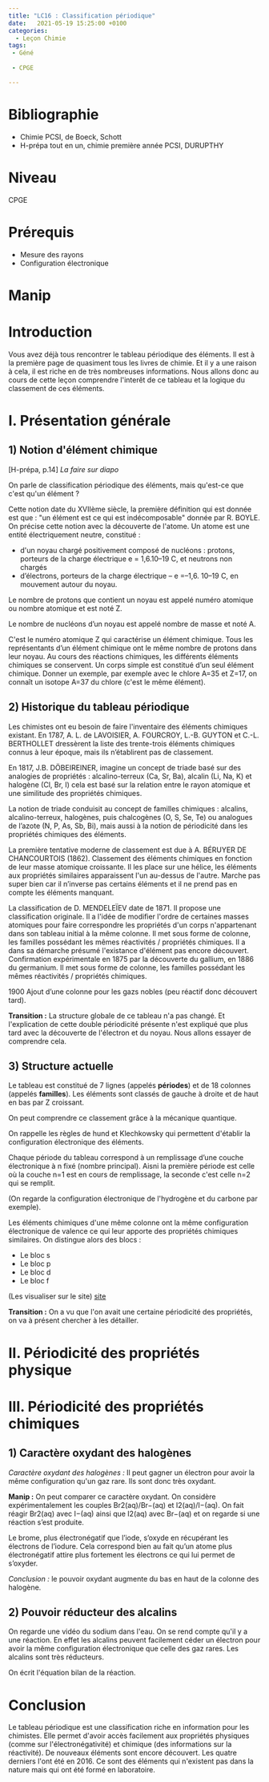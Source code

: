 ```yaml
---
title: "LC16 : Classification périodique"
date:   2021-05-19 15:25:00 +0100
categories:
  - Leçon Chimie
tags:
 - Géné
 
 - CPGE

---
```

# Bibliographie 
* Chimie PCSI, de Boeck, Schott
* H-prépa tout en un, chimie première année PCSI, DURUPTHY 

# Niveau 
CPGE
# Prérequis
* Mesure des rayons 
* Configuration électronique
# Manip

# Introduction 
Vous avez déjà tous rencontrer le tableau périodique des éléments. Il est à la première page de quasiment tous les livres de chimie. Et il y a une raison à cela, il est riche en de très nombreuses informations.
Nous allons donc au cours de cette leçon comprendre l'interêt de ce tableau et la logique du classement de ces éléments.

# I. Présentation générale
## 1) Notion d'élément chimique
[H-prépa, p.14]
*La faire sur diapo*

On parle de classification périodique des éléments, mais qu'est-ce que c'est qu'un élément ?

Cette notion date du XVIIème siècle, la première définition qui est donnée est que : "un élément est ce qui est indécomposable" donnée par R. BOYLE. On précise cette notion avec la découverte de l'atome. Un atome est une entité électriquement neutre, constitué  : 
* d'un noyau chargé positivement composé de nucléons : protons, porteurs de la charge électrique e = 1,6.10–19 C, et neutrons non chargés  
* d’électrons, porteurs de la charge électrique – e =–1,6. 10–19 C, en mouvement autour du noyau.

Le nombre de protons que contient un noyau est appelé numéro atomique ou nombre atomique et est noté Z.

Le nombre de nucléons d’un noyau est appelé nombre de masse et noté A.

C'est le numéro atomique Z qui caractérise un élément chimique. Tous les représentants d’un élément chimique ont le même nombre de protons dans leur noyau. Au cours des réactions chimiques, les différents éléments chimiques se conservent.
Un corps simple est constitué d’un seul élément chimique. Donner un exemple, par exemple avec le chlore A=35 et Z=17, on connaît un isotope A=37 du chlore (c'est le même élément).

## 2) Historique du tableau périodique

Les chimistes ont eu besoin de faire l'inventaire des éléments chimiques existant. En 1787, A. L. de LAVOISIER, A. FOURCROY, L.-B. GUYTON et C.-L. BERTHOLLET dressèrent la liste des trente-trois éléments chimiques connus à leur époque, mais ils n’établirent pas de classement.

En 1817, J.B. DÖBEIREINER, imagine un concept de triade basé sur des analogies de propriétés : alcalino-terreux (Ca, Sr, Ba), alcalin (Li, Na, K) et halogène (Cl, Br, I) cela est basé sur la relation entre le rayon atomique et une similitude des propriétés chimiques.

La notion de triade conduisit au concept de familles chimiques : alcalins, alcalino-terreux, halogènes, puis chalcogènes (O, S, Se, Te) ou analogues de l’azote (N, P,
As, Sb, Bi), mais aussi à la notion de périodicité dans les propriétés chimiques des éléments.

La première tentative moderne de classement est due à A. BÉRUYER DE CHANCOURTOIS (1862). Classement des éléments chimiques en fonction de leur masse atomique croissante. Il les place sur une hélice, les éléments aux propriétés similaires apparaissent l'un au-dessus de l'autre. Marche pas super bien car il n’inverse pas certains éléments et il ne prend pas en compte les éléments manquant. 


La classification de D. MENDELEÏEV date de 1871. Il propose une classification originale. Il a l'idée de modifier l'ordre de certaines masses atomiques pour faire correspondre les propriétés d'un corps n'appartenant dans son tableau initial à la même colonne.  Il met sous forme de colonne, les familles possédant les mêmes
réactivités / propriétés chimiques. Il a dans sa démarche présumé l'existance d'élément pas encore découvert. Confirmation expérimentale en 1875 par la découverte
du gallium, en 1886 du germanium. Il met sous forme de colonne, les familles possédant les mêmes réactivités / propriétés chimiques.

 1900 Ajout d’une colonne pour les gazs nobles (peu réactif donc découvert tard).
 
 **Transition :** La structure globale de ce tableau n'a pas changé. Et l'explication de cette double périodicité présente n'est expliqué que plus tard avec la découverte de l'électron et du noyau. Nous allons essayer de comprendre cela.
 
 ## 3) Structure actuelle
 
 Le tableau est constitué de 7 lignes (appelés **périodes**) et de 18 colonnes (appelés **familles**). Les éléments sont classés de gauche à droite et de haut en bas par Z croissant.
 
 On peut comprendre ce classement grâce à la mécanique quantique.
 
 On rappelle les règles de hund et Klechkowsky qui permettent d'établir la configuration électronique des éléments.
 
 Chaque période du tableau correspond à un remplissage d’une couche électronique à n fixé (nombre principal). Aisni la première période est celle où la couche n=1 est en cours de remplissage, la seconde c'est celle n=2 qui se remplit.
 
 (On regarde la configuration électronique de l'hydrogène et du carbone par exemple).

Les éléments chimiques d'une même colonne ont la même configuration électronique de valence ce qui leur apporte des propriétés chimiques similaires. On distingue alors des blocs : 
* Le bloc s
* Le bloc p 
* Le bloc d
* Le bloc f

(Les visualiser sur le site) [site](https://pubchem.ncbi.nlm.nih.gov/periodic-table/#property=ElectronConfiguration)

**Transition :** On a vu que l'on avait une certaine périodicité des propriétés, on va à présent chercher à les détailler.
# II. Périodicité des propriétés physique

# III. Périodicité des propriétés chimiques

## 1) Caractère oxydant des halogènes

*Caractère oxydant des halogènes :* Il peut gagner un électron pour avoir la même configuration qu'un gaz rare. Ils sont donc très oxydant.

**Manip :** On peut comparer ce caractère oxydant. On considère expérimentalement les couples Br2(aq)/Br−(aq) et I2(aq)/I−(aq). On fait réagir Br2(aq) avec I−(aq) ainsi que I2(aq) avec Br−(aq) et on regarde si une réaction s’est produite.

Le brome, plus électronégatif que l’iode, s’oxyde en récupérant les électrons de l’iodure. Cela correspond
bien au fait qu’un atome plus électronégatif attire plus fortement les électrons ce qui lui permet de
s’oxyder.

*Conclusion :* le pouvoir oxydant augmente du bas en haut de la colonne des halogène.

## 2) Pouvoir réducteur des alcalins

On regarde une vidéo du sodium dans l'eau.
On se rend compte qu'il y a une réaction. En effet les alcalins peuvent facilement céder un électron pour avoir la même configuration électronique que celle des gaz rares. Les alcalins sont très réducteurs. 

On écrit l'équation bilan de la réaction.

# Conclusion

Le tableau périodique est une classification riche en information pour les chimistes. Elle permet d'avoir accès facilement aux propriétés physiques (comme sur l'électronégativité) et chimique (des informations sur la réactivité). De nouveaux éléments sont encore découvert. Les quatre derniers l'ont été en 2016. Ce sont des éléments qui n'existent pas dans la nature mais qui ont été formé en laboratoire.
